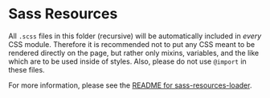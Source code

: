 # Sass Resources
All `.scss` files in this folder (recursive) will be automatically included in _every_ CSS module.
Therefore it is recommended not to put any CSS meant to be rendered directly on the page, but rather
only mixins, variables, and the like which are to be used inside of styles. Also, please do not use
`@import` in these files.

For more information, please see the
[README for sass-resources-loader](https://github.com/shakacode/sass-resources-loader).
